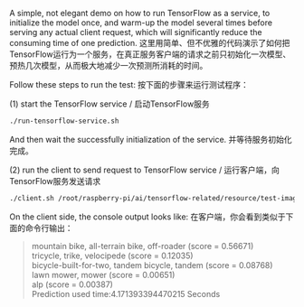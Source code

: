 A simple, not elegant demo on how to run TensorFlow as a service, to initialize the model once, and warm-up the model several times before serving any actual client request, which will significantly reduce the consuming time of one prediction.
这里用简单、但不优雅的代码演示了如何把TensorFlow运行为一个服务，在真正服务客户端的请求之前只初始化一次模型、预热几次模型，从而极大地减少一次预测所消耗的时间。

Follow these steps to run the test:
按下面的步骤来运行测试程序：

(1) start the TensorFlow service / 启动TensorFlow服务

```Bash
./run-tensorflow-service.sh
```
And then wait the successfully initialization of the service.
并等待服务初始化完成。

(2) run the client to send request to TensorFlow service / 运行客户端，向TensorFlow服务发送请求

```Bash
./client.sh /root/raspberry-pi/ai/tensorflow-related/resource/test-images/mobike.jpg
```

On the client side, the console output looks like:
在客户端，你会看到类似于下面的命令行输出：

> mountain bike, all-terrain bike, off-roader (score = 0.56671)</br>
> tricycle, trike, velocipede (score = 0.12035)</br>
> bicycle-built-for-two, tandem bicycle, tandem (score = 0.08768)</br>
> lawn mower, mower (score = 0.00651)</br>
> alp (score = 0.00387)</br>
> Prediction used time:4.171393394470215 Seconds</br>
